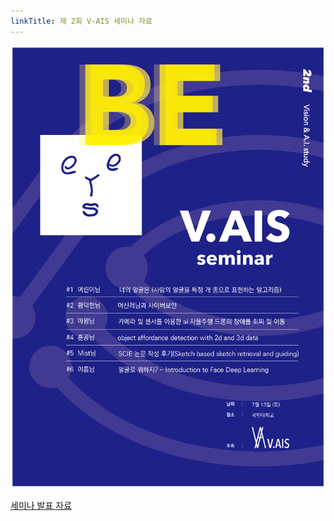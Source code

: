 ```yaml
---
linkTitle: 제 2회 V-AIS 세미나 자료
---
```


![Poster](image/2nd_poster.png)

<a href="files/The_2nd_V_ais_Seminar.zip" download="The_2nd_V_ais_Seminar.zip">세미나 발표 자료</a>